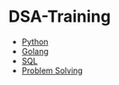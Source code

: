 # DSA-Training

* [Python](#python)
* [Golang](#golang)
* [SQL](#sql)
* [Problem Solving](#problem-solving)
